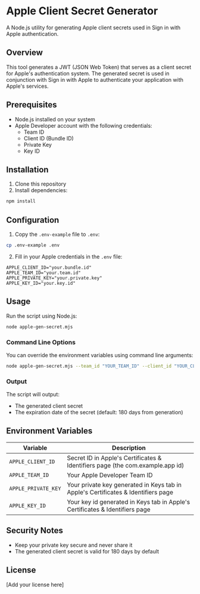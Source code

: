 # Apple Client Secret Generator

A Node.js utility for generating Apple client secrets used in Sign in with Apple authentication.

## Overview

This tool generates a JWT (JSON Web Token) that serves as a client secret for Apple's authentication system. The generated secret is used in conjunction with Sign in with Apple to authenticate your application with Apple's services.

## Prerequisites

- Node.js installed on your system
- Apple Developer account with the following credentials:
  - Team ID
  - Client ID (Bundle ID)
  - Private Key
  - Key ID

## Installation

1. Clone this repository
2. Install dependencies:

```bash
npm install
```

## Configuration

1. Copy the `.env-example` file to `.env`:

```bash
cp .env-example .env
```

2. Fill in your Apple credentials in the `.env` file:

```
APPLE_CLIENT_ID="your.bundle.id"
APPLE_TEAM_ID="your.team.id"
APPLE_PRIVATE_KEY="your.private.key"
APPLE_KEY_ID="your.key.id"
```

## Usage

Run the script using Node.js:

```bash
node apple-gen-secret.mjs
```

### Command Line Options

You can override the environment variables using command line arguments:

```bash
node apple-gen-secret.mjs --team_id "YOUR_TEAM_ID" --client_id "YOUR_CLIENT_ID" --key_id "YOUR_KEY_ID" --private_key "YOUR_PRIVATE_KEY"
```

### Output

The script will output:

- The generated client secret
- The expiration date of the secret (default: 180 days from generation)

## Environment Variables

| Variable            | Description                                                                       |
| ------------------- | --------------------------------------------------------------------------------- |
| `APPLE_CLIENT_ID`   | Secret ID in Apple's Certificates & Identifiers page (the com.example.app id)     |
| `APPLE_TEAM_ID`     | Your Apple Developer Team ID                                                      |
| `APPLE_PRIVATE_KEY` | Your private key generated in Keys tab in Apple's Certificates & Identifiers page |
| `APPLE_KEY_ID`      | Your key id generated in Keys tab in Apple's Certificates & Identifiers page      |

## Security Notes

- Keep your private key secure and never share it
- The generated client secret is valid for 180 days by default

## License

[Add your license here]
